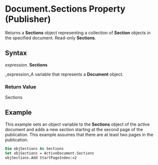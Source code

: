 
# Document.Sections Property (Publisher)

Returns a  **Sections** object representing a collection of **Section** objects in the specified document. Read-only **Sections**.


## Syntax

 _expression_. **Sections**

 _expression_A variable that represents a  **Document** object.


### Return Value

Sections


## Example

This example sets an object variable to the  **Sections** object of the active document and adds a new section starting at the second page of the publication. This example assumes that there are at least two pages in the publication.


```vb
Dim objSections As Sections 
Set objSections = ActiveDocument.Sections 
objSections.Add StartPageIndex:=2 

```

